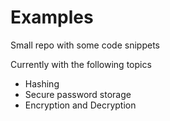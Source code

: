 # Examples
Small repo with some code snippets

Currently with the following topics

* Hashing
* Secure password storage
* Encryption and Decryption
